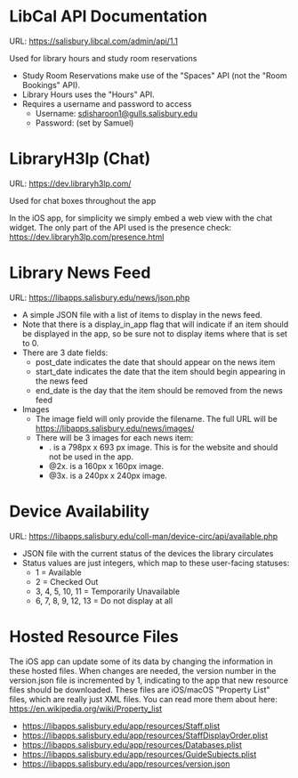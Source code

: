 # LibCal API Documentation

URL: https://salisbury.libcal.com/admin/api/1.1

Used for library hours and study room reservations

- Study Room Reservations make use of the "Spaces" API (not the "Room Bookings" API).
- Library Hours uses the "Hours" API.
- Requires a username and password to access
    - Username: sdisharoon1@gulls.salisbury.edu
    - Password: (set by Samuel)


# LibraryH3lp (Chat)


URL: https://dev.libraryh3lp.com/

Used for chat boxes throughout the app

In the iOS app, for simplicity we simply embed a web view with the chat widget. The only part of the API used is the presence check: https://dev.libraryh3lp.com/presence.html

# Library News Feed

URL: https://libapps.salisbury.edu/news/json.php

- A simple JSON file with a list of items to display in the news feed. 
- Note that there is a display_in_app flag that will indicate if an item should be displayed in the app, so be sure not to display items where that is set to 0.
- There are 3 date fields:
    - post_date indicates the date that should appear on the news item
    - start_date indicates the date that the item should begin appearing in the news feed
    - end_date is the day that the item should be removed from the news feed
- Images
    - The image field will only provide the filename. The full URL will be https://libapps.salisbury.edu/news/images/<filename>
    - There will be 3 images for each news item:
        - <filename>.<ext> is a 798px x 693 px image. This is for the website and should not be used in the app.
        - <filename>@2x.<ext> is a 160px x 160px image.
        - <filename>@3x.<ext> is a 240px x 240px image.

# Device Availability

URL: https://libapps.salisbury.edu/coll-man/device-circ/api/available.php

- JSON file with the current status of the devices the library circulates
- Status values are just integers, which map to these user-facing statuses:
    - 1 = Available
    - 2 = Checked Out
    - 3, 4, 5, 10, 11 = Temporarily Unavailable
    - 6, 7, 8, 9, 12, 13 = Do not display at all
        
# Hosted Resource Files

The iOS app can update some of its data by changing the information in these hosted files. When changes are needed, the version number in the version.json file is incremented by 1, indicating to the app that new resource files should be downloaded. These files are iOS/macOS "Property List" files, which are really just XML files. You can read more them about here: https://en.wikipedia.org/wiki/Property_list

- https://libapps.salisbury.edu/app/resources/Staff.plist
- https://libapps.salisbury.edu/app/resources/StaffDisplayOrder.plist
- https://libapps.salisbury.edu/app/resources/Databases.plist
- https://libapps.salisbury.edu/app/resources/GuideSubjects.plist
- https://libapps.salisbury.edu/app/resources/version.json

